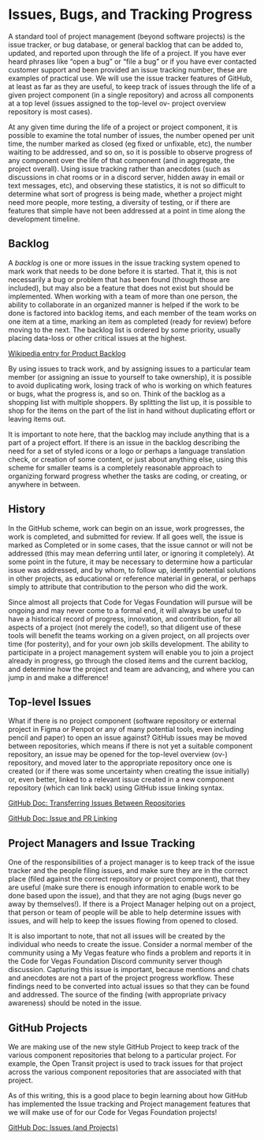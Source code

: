 <!--
 Copyright (C) 2022 Code for Vegas Foundation
 
 This file is part of doc-cfv-howtos.
 
 doc-cfv-howtos is free software: you can redistribute it and/or modify
 it under the terms of the GNU General Public License as published by
 the Free Software Foundation, either version 3 of the License, or
 (at your option) any later version.
 
 doc-cfv-howtos is distributed in the hope that it will be useful,
 but WITHOUT ANY WARRANTY; without even the implied warranty of
 MERCHANTABILITY or FITNESS FOR A PARTICULAR PURPOSE.  See the
 GNU General Public License for more details.
 
 You should have received a copy of the GNU General Public License
 along with doc-cfv-howtos.  If not, see <http://www.gnu.org/licenses/>.
-->

# Issues, Bugs, and Tracking Progress

A standard tool of project management (beyond software projects) is the issue tracker, or bug database, or general backlog that can be added to, updated, and reported upon through the life of a project. If you have ever heard phrases like “open a bug” or “file a bug” or if you have ever contacted customer support and been provided an issue tracking number, these are examples of practical use. We will use the issue tracker features of GitHub, at least as far as they are useful, to keep track of issues through the life of a given project component (in a single repository) and across all components at a top level (issues assigned to the top-level ov- project overview repository is most cases).

At any given time during the life of a project or project component, it is possible to examine the total number of issues, the number opened per unit time, the number marked as closed (eg fixed or unfixable, etc), the number waiting to be addressed, and so on, so it is possible to observe progress of any component over the life of that component (and in aggregate, the project overall). Using issue tracking rather than anecdotes (such as discussions in chat rooms or in a discord server, hidden away in email or text messages, etc), and observing these statistics, it is not so difficult to determine what sort of progress is being made, whether a project might need more people, more testing, a diversity of testing, or if there are features that simple have not been addressed at a point in time along the development timeline.

## Backlog

A *backlog* is one or more issues in the issue tracking system opened to mark work that needs to be done before it is started. That it, this is not necessarily a bug or problem that has been found (though those are included), but may also be a feature that does not exist but should be implemented. When working with a team of more than one person, the ability to collaborate in an organized manner is helped if the work to be done is factored into backlog items, and each member of the team works on one item at a time, marking an item as completed (ready for review) before moving to the next. The backlog list is ordered by some priority, usually placing data-loss or other critical issues at the highest.

[Wikipedia entry for Product Backlog](https://en.wikipedia.org/wiki/Product_backlog)

By using issues to track work, and by assigning issues to a particular team member (or assigning an issue to yourself to take ownership), it is possible to avoid duplicating work, losing track of who is working on which features or bugs, what the progress is, and so on. Think of the backlog as a shopping list with multiple shoppers. By splitting the list up, it is possible to shop for the items on the part of the list in hand without duplicating effort or leaving items out.

It is important to note here, that the backlog may include anything that is a part of a project effort. If there is an issue in the backlog describing the need for a set of styled icons or a logo or perhaps a language translation check, or creation of some content, or just about anything else, using this scheme for smaller teams is a completely reasonable approach to organizing forward progress whether the tasks are coding, or creating, or anywhere in between.

## History

In the GitHub scheme, work can begin on an issue, work progresses, the work is completed, and submitted for review. If all goes well, the issue is marked as Completed or in some cases, that the issue cannot or will not be addressed (this may mean deferring until later, or ignoring it completely). At some point in the future, it may be necessary to determine how a particular issue was addressed, and by whom, to follow up, identify potential solutions in other projects, as educational or reference material in general, or perhaps simply to attribute that contribution to the person who did the work.

Since almost all projects that Code for Vegas Foundation will pursue will be ongoing and may never come to a formal end, it will always be useful to have a historical record of progress, innovation, and contribution, for all aspects of a project (not merely the code!), so that diligent use of these tools will benefit the teams working on a given project, on all projects over time (for posterity), and for your own job skills development. The ability to participate in a project management system will enable you to join a project already in progress, go through the closed items and the current backlog, and determine how the project and team are advancing, and where you can jump in and make a difference!

## Top-level Issues

What if there is no project component (software repository or external project in Figma or Penpot or any of many potential tools, even including pencil and paper) to open an issue against? GitHub issues may be moved between repositories, which means if there is not yet a suitable component repository, an issue may be opened for the top-level overview (ov-) repository, and moved later to the appropriate repository once one is created (or if there was some uncertainty when creating the issue initially) or, even better, linked to a relevant issue created in a new component repository (which can link back) using GitHub issue linking syntax.

[GitHub Doc: Transferring Issues Between Repositories](https://docs.github.com/en/issues/tracking-your-work-with-issues/transferring-an-issue-to-another-repository)

[GitHub Doc: Issue and PR Linking](https://docs.github.com/en/get-started/writing-on-github/working-with-advanced-formatting/autolinked-references-and-urls#issues-and-pull-requests)

## Project Managers and Issue Tracking

One of the responsibilities of a project manager is to keep track of the issue tracker and the people filing issues, and make sure they are in the correct place (filed against the correct repository or project component), that they are useful (make sure there is enough information to enable work to be done based upon the issue), and that they are not aging (bugs never go away by themselves!). If there is a Project Manager helping out on a project, that person or team of people will be able to help determine issues with issues, and will help to keep the issues flowing from opened to closed.

It is also important to note, that not all issues will be created by the individual who needs to create the issue. Consider a normal member of the community using a My Vegas feature who finds a problem and reports it in the Code for Vegas Foundation Discord community server though discussion. Capturing this issue is important, because mentions and chats and anecdotes are not a part of the project progress workflow. These findings need to be converted into actual issues so that they can be found and addressed. The source of the finding (with appropriate privacy awareness) should be noted in the issue.

## GitHub Projects

We are making use of the new style GitHub Project to keep track of the various component repositories that belong to a particular project. For example, the Open Transit project is used to track issues for that project across the various component repositories that are associated with that project.

As of this writing, this is a good place to begin learning about how GitHub has implemented the Issue tracking and Project management features that we will make use of for our Code for Vegas Foundation projects!

[GitHub Doc: Issues (and Projects)](https://docs.github.com/en/issues)
